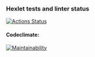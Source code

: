 ### Hexlet tests and linter status

[![Actions Status](https://github.com/gamebir/python-project-50/workflows/hexlet-check/badge.svg)](https://github.com/gamebir/python-project-50/actions)

#### Codeclimate:
[![Maintainability](https://api.codeclimate.com/v1/badges/21260c9d442f9f5df756/maintainability)](https://codeclimate.com/github/gamebir/python-project-50/maintainability)
